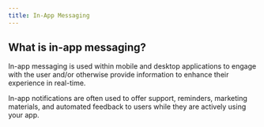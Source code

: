 ```yaml
---
title: In-App Messaging
---
```


## What is in-app messaging?

In-app messaging is used within mobile and desktop applications to engage with the user and/or otherwise provide information to enhance their experience in real-time.

In-app notifications are often used to offer support, reminders, marketing materials, and automated feedback to users while they are actively using your app.
